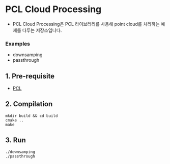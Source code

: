 # PCL Cloud Processing
* PCL Cloud Processing은 PCL 라이브러리를 사용해 point cloud를 처리하는 예제를 다루는 저장소입니다.

### Examples
* downsamping
* passthrough

## 1. Pre-requisite
* [PCL](https://github.com/PointCloudLibrary/pcl)

## 2. Compilation
```
mkdir build && cd build
cmake ..
make
```

## 3. Run
```
./downsamping
./passthrough
```

